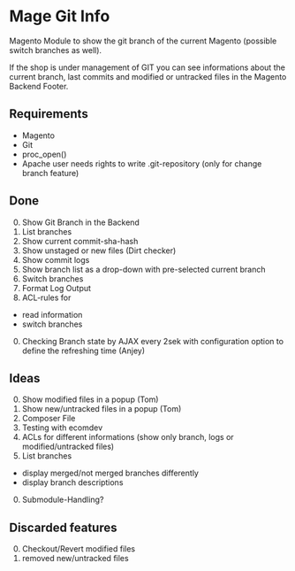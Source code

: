 # Mage Git Info

Magento Module to show the git branch of the current Magento (possible switch branches as well).

If the shop is under management of GIT you can see informations about the current branch, last commits and modified or untracked files in the Magento Backend Footer.

## Requirements

* Magento
* Git
* proc_open()
* Apache user needs rights to write .git-repository (only for change branch feature)

## Done
0. Show Git Branch in the Backend
0. List branches
0. Show current commit-sha-hash
0. Show unstaged or new files (Dirt checker)
0. Show commit logs
0. Show branch list as a drop-down with pre-selected current branch
0. Switch branches
0. Format Log Output
0. ACL-rules for
  * read information
  * switch branches
0. Checking Branch state by AJAX every 2sek with configuration option to define the refreshing time (Anjey)

## Ideas

0. Show modified files in a popup (Tom)
0. Show new/untracked files in a popup (Tom)
0. Composer File
0. Testing with ecomdev
0. ACLs for different informations (show only branch, logs or modified/untracked files)
0. List branches
  * display merged/not merged branches differently
  * display branch descriptions
0. Submodule-Handling?

## Discarded features
0. Checkout/Revert modified files
0. removed new/untracked files
